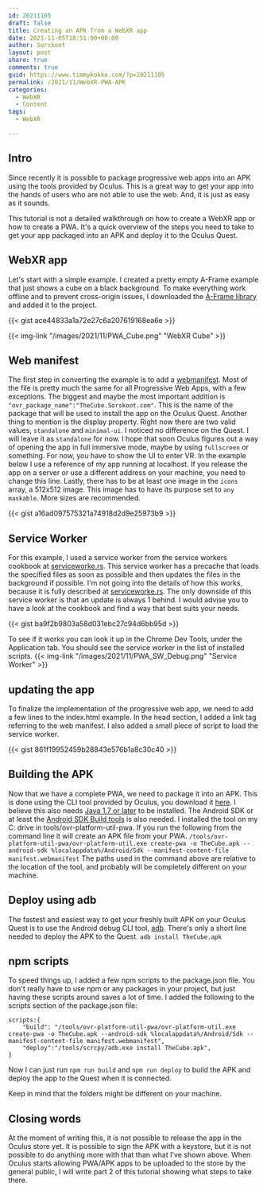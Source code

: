 ```yaml
---
id: 20211105
draft: false
title: Creating an APK from a WebXR app
date: 2021-11-05T18:51:00+00:00
author: Sorskoot
layout: post
share: true
comments: true
guid: https://www.timmykokke.com/?p=20211105
permalink: /2021/11/WebXR-PWA-APK
categories:
  - WebXR
  - Content
tags:
  - WebXR

---
```


## Intro
Since recently it is possible to package progressive web apps into an APK using the tools provided by Oculus. This is a great way to get your app into the hands of users who are not able to use the web. And, it is just as easy as it sounds.

This tutorial is not a detailed walkthrough on how to create a WebXR app or how to create a PWA. It's a quick overview of the steps you need to take to get your app packaged into an APK and deploy it to the Oculus Quest.

## WebXR app
Let's start with a simple example. I created a pretty empty A-Frame example that just shows a cube on a black background. To make everything work offline and to prevent cross-origin issues, I downloaded the [A-Frame library](https://aframe.io/releases/1.2.0/aframe.min.js) and added it to the project. 

{{< gist ace44833a1a72e27c6a207619168ea6e >}}

{{< img-link "/images/2021/11/PWA_Cube.png" "WebXR Cube" >}}

## Web manifest
The first step in converting the example is to add a [webmanifest](https://developer.mozilla.org/en-US/docs/Web/Manifest). Most of the file is pretty much the same for all Progressive Web Apps, with a few exceptions. The biggest and maybe the most important addition is `"ovr_package_name":"TheCube.Sorskoot.com"`. This is the name of the package that will be used to install the app on the Oculus Quest. Another thing to mention is the display property. Right now there are two valid values, `standalone` and `minimal-ui`. I noticed no difference on the Quest. I will leave it as `standalone` for now. I hope that soon Oculus figures out a way of opening the app in full immersive mode, maybe by using `fullscreen` or something. For now, you have to show the UI to enter VR. 
In the example below I use a reference of my app running at localhost. If you release the app on a server or use a different address on your machine, you need to change this line.
Lastly, there has to be at least one image in the `icons` array, a 512x512 image. This image has to have its purpose set to `any maskable`. More sizes are recommended.

{{< gist a16ad097575321a74918d2d9e25973b9 >}}

## Service Worker
For this example, I used a service worker from the service workers cookbook at [serviceworke.rs](https://serviceworke.rs/strategy-cache-and-update.html).
This service worker has a precache that loads the specified files as soon as possible and then updates the files in the background if possible. I'm not going into the details of how this works, because it is fully described at [serviceworke.rs](https://serviceworke.rs/strategy-cache-and-update.html). The only downside of this service worker is that an update is always 1 behind. I would advise you to have a look at the cookbook and find a way that best suits your needs.

{{< gist ba9f2b9803a58d031ebc27c94d6bb95d >}}

To see if it works you can look it up in the Chrome Dev Tools, under the Application tab. You should see the service worker in the list of installed scripts.
{{< img-link "/images/2021/11/PWA_SW_Debug.png" "Service Worker" >}}

## updating the app
To finalize the implementation of the progressive web app, we need to add a few lines to the index.html example. In the head section, I added a link tag referring to the web manifest. I also added a small piece of script to load the service worker. 

{{< gist 861f19952459b28843e576b1a8c30c40 >}}

## Building the APK
Now that we have a complete PWA, we need to package it into an APK. This is done using the CLI tool provided by Oculus, you download it [here](https://developer.oculus.com/documentation/web/pwa-packaging/#download-the-cli). I believe this also needs [Java 1.7 or later](https://www.java.com/en/download/manual.jsp) to be installed. The Android SDK or at least the [Android SDK Build tools](https://androidsdkmanager.azurewebsites.net/Buildtools) is also needed. 
I installed the tool on my C: drive in tools/ovr-platform-util-pwa.
If you run the following from the command line it will create an APK file from your PWA.
`/tools/ovr-platform-util-pwa/ovr-platform-util.exe create-pwa -o TheCube.apk --android-sdk %localappdata%/Android/Sdk --manifest-content-file manifest.webmanifest`
The paths used in the command above are relative to the location of the tool, and probably will be completely different on your machine.

## Deploy using adb
The fastest and easiest way to get your freshly built APK on your Oculus Quest is to use the Android debug CLI tool, [adb](https://developer.android.com/studio/command-line/adb). There's only a short line needed to deploy the APK to the Quest.
`adb install TheCube.apk`

## npm scripts
To speed things up, I added a few npm scripts to the package.json file. You don't really have to use npm or any packages in your project, but just having these scripts
around saves a lot of time. I added the following to the scripts section of the package.json file:
```
scripts:{
    "build": "/tools/ovr-platform-util-pwa/ovr-platform-util.exe create-pwa -o TheCube.apk --android-sdk %localappdata%/Android/Sdk --manifest-content-file manifest.webmanifest",
    "deploy":"/tools/scrcpy/adb.exe install TheCube.apk",
}
```
Now I can just run `npm run build` and `npm run deploy` to build the APK and deploy the app to the Quest when it is connected.

Keep in mind that the folders might be different on your machine.

## Closing words
At the moment of writing this, it is not possible to release the app in the Oculus store yet. It is possible to sign the APK with a keystore, but it is not possible to do anything more with that than what I've shown above. When Oculus starts allowing PWA/APK apps to be uploaded to the store by the general public, I will write part 2 of this tutorial showing what steps to take there.